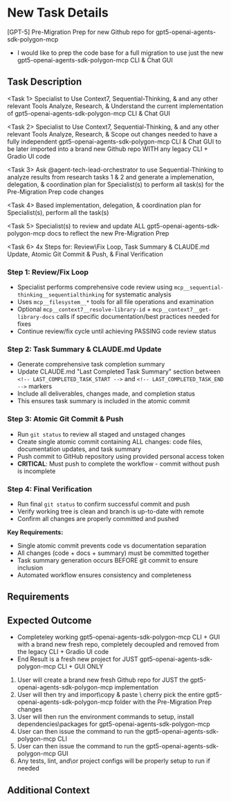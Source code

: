 # New Task Details

[GPT-5] Pre-Migration Prep for new Github repo for gpt5-openai-agents-sdk-polygon-mcp

- I would like to prep the code base for a full migration to use just the new gpt5-openai-agents-sdk-polygon-mcp CLI & Chat GUI

## Task Description

<Task 1> Specialist to Use Context7, Sequential-Thinking, & and any other relevant Tools Analyze, Research, & Understand the current implementation of gpt5-openai-agents-sdk-polygon-mcp CLI & Chat GUI

<Task 2> Specialist to Use Context7, Sequential-Thinking, & and any other relevant Tools Analyze, Research, & Scope out changes needed to have a fully independent gpt5-openai-agents-sdk-polygon-mcp CLI & Chat GUI to be later imported into a brand new Github repo WITH any legacy CLI + Gradio UI code

<Task 3> Ask @agent-tech-lead-orchestrator to use Sequential-Thinking to analyze results from research tasks 1 & 2 and generate a implemenation, delegation, & coordination plan for Specialist(s) to perform all task(s) for the Pre-Migration Prep code changes

<Task 4> Based implementation, delegation, & coordination plan for Specialist(s), perform all the task(s)

<Task 5> Specialist(s) to review and update ALL gpt5-openai-agents-sdk-polygon-mcp docs to reflect the new Pre-Migration Prep

<Task 6> 4x Steps for: Review\Fix Loop, Task Summary & CLAUDE.md Update, Atomic Git Commit & Push, & Final Verification

### Step 1: Review/Fix Loop

- Specialist performs comprehensive code review using `mcp__sequential-thinking__sequentialthinking` for systematic analysis
- Uses `mcp__filesystem__*` tools for all file operations and examination
- Optional `mcp__context7__resolve-library-id` + `mcp__context7__get-library-docs` calls if specific documentation/best practices needed for fixes
- Continue review/fix cycle until achieving PASSING code review status

### Step 2: Task Summary & CLAUDE.md Update

- Generate comprehensive task completion summary
- Update CLAUDE.md "Last Completed Task Summary" section between `<!-- LAST_COMPLETED_TASK_START -->` and `<!-- LAST_COMPLETED_TASK_END -->` markers
- Include all deliverables, changes made, and completion status
- This ensures task summary is included in the atomic commit

### Step 3: Atomic Git Commit & Push

- Run `git status` to review all staged and unstaged changes
- Create single atomic commit containing ALL changes: code files, documentation updates, and task summary
- Push commit to GitHub repository using provided personal access token
- **CRITICAL**: Must push to complete the workflow - commit without push is incomplete

### Step 4: Final Verification

- Run final `git status` to confirm successful commit and push
- Verify working tree is clean and branch is up-to-date with remote
- Confirm all changes are properly committed and pushed

**Key Requirements:**

- Single atomic commit prevents code vs documentation separation
- All changes (code + docs + summary) must be committed together
- Task summary generation occurs BEFORE git commit to ensure inclusion
- Automated workflow ensures consistency and completeness

## Requirements

## Expected Outcome

- Completeley working gpt5-openai-agents-sdk-polygon-mcp CLI + GUI with a brand new fresh repo, completely decoupled and removed from the legacy CLI + Gradio UI code
- End Result is a fresh new project for JUST gpt5-openai-agents-sdk-polygon-mcp CLI + GUI ONLY

1. User will create a brand new fresh Github repo for JUST the gpt5-openai-agents-sdk-polygon-mcp implementation
2. User will then try and import\copy & paste \ cherry pick the entire gpt5-openai-agents-sdk-polygon-mcp folder with the Pre-Migration Prep changes
3. User will then run the environment commands to setup, install dependencies\packages for gpt5-openai-agents-sdk-polygon-mcp
4. User can then issue the command to run the gpt5-openai-agents-sdk-polygon-mcp CLI
5. User can then issue the command to run the gpt5-openai-agents-sdk-polygon-mcp GUI
6. Any tests, lint, and\or project configs will be properly setup to run if needed

## Additional Context
